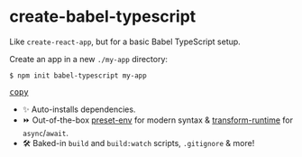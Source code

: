 # create-babel-typescript

Like `create-react-app`, but for a basic Babel TypeScript setup.

Create an app in a new `./my-app` directory:

```shell
$ npm init babel-typescript my-app
```
[<kbd>copy</kbd>](https://copyhaste.com/c/?t=npm%20init%20babel-typescript%20my-app)

* :sparkles: Auto-installs dependencies.
* :fast_forward: Out-of-the-box [preset-env](https://babeljs.io/docs/en/babel-preset-env) for modern syntax & [transform-runtime](https://babeljs.io/docs/en/babel-plugin-transform-runtime) for `async`/`await`.
* 🛠️ Baked-in `build` and `build:watch` scripts, `.gitignore` & more!
